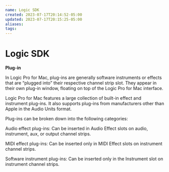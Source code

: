 ```yaml
---
name: Logic SDK
created: 2023-07-17T20:14:52-05:00
updated: 2023-07-17T20:15:25-05:00
aliases: 
tags: 
---
```

# Logic SDK
**Plug-in**

In Logic Pro for Mac, plug-ins are generally software instruments or effects that are “plugged into” their respective channel strip slot. They appear in their own plug-in window, floating on top of the Logic Pro for Mac interface.

Logic Pro for Mac features a large collection of built-in effect and instrument plug-ins. It also supports plug-ins from manufacturers other than Apple in the Audio Units format.

Plug-ins can be broken down into the following categories:

Audio effect plug-ins: Can be inserted in Audio Effect slots on audio, instrument, aux, or output channel strips.

MIDI effect plug-ins: Can be inserted only in MIDI Effect slots on instrument channel strips.

Software instrument plug-ins: Can be inserted only in the Instrument slot on instrument channel strips.

